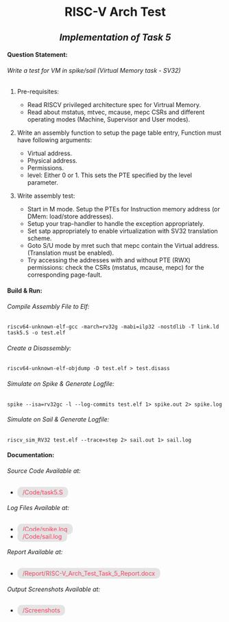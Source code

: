 # <center> RISC-V Arch Test </center>

## *<center> Implementation of Task 5 </center>*

#### Question Statement:

###### *Write a test for VM in spike/sail (Virtual Memory task - SV32)*

1. Pre-requisites:
	- Read RISCV privileged architecture spec for Virtrual Memory.
	- Read about mstatus, mtvec, mcause, mepc CSRs and different operating modes (Machine, Supervisor and User modes).

2. Write an assembly function to setup the page table entry, Function must have following arguments:
	- Virtual address.
	- Physical address.
	- Permissions.
	- level: Either 0 or 1. This sets the PTE specified by the level parameter.

3. Write assembly test:
	- Start in M mode. Setup the PTEs for Instruction memory address (or DMem: load/store addresses).
	- Setup your trap-handler to handle the exception appropriately.
	- Set satp appropriately to enable virtualization with SV32 translation scheme.
	- Goto S/U mode by mret such that mepc contain the Virtual address. (Translation must be enabled).
	- Try accessing the addresses with and without PTE (RWX) permissions: check the CSRs (mstatus, mcause, mepc) for the corresponding page-fault.

#### Build & Run:

###### *Compile Assembly File to Elf:*

```shell
riscv64-unknown-elf-gcc -march=rv32g -mabi=ilp32 -nostdlib -T link.ld task5.S -o test.elf
```
###### *Create a Disassembly:*

```shell
riscv64-unknown-elf-objdump -D test.elf > test.disass
```

###### *Simulate on Spike & Generate Logfile:*

```shell
spike --isa=rv32gc -l --log-commits test.elf 1> spike.out 2> spike.log
```

###### *Simulate on Sail & Generate Logfile:*

```shell
riscv_sim_RV32 test.elf --trace=step 2> sail.out 1> sail.log
```

#### Documentation:

###### *Source Code Available at:*
-	<span style = 
			"color: rgb(255, 64, 92);
			background: rgb(228, 228, 228);
			padding: 4px 12px;
			border-radius: 10px"
		> /Code/task5.S
	</span>

###### *Log Files Available at:*
-	<span style = 
			"color: rgb(255, 64, 92);
			background: rgb(228, 228, 228);
			padding: 4px 12px;
			border-radius: 10px"
		> /Code/spike.log
	</span>
-	<span style = 
			"color: rgb(255, 64, 92);
			background: rgb(228, 228, 228);
			padding: 4px 12px;
			border-radius: 10px"
		> /Code/sail.log
	</span>

###### *Report Available at:*
-	<span style = 
			"color: rgb(255, 64, 92);
			background: rgb(228, 228, 228);
			padding: 4px 12px;
			border-radius: 10px"
		> /Report/RISC-V_Arch_Test_Task_5_Report.docx
	</span>

###### *Output Screenshots Available at:*
-	<span style = 
			"color: rgb(255, 64, 92);
			background: rgb(228, 228, 228);
			padding: 4px 12px;
			border-radius: 10px"
		> /Screenshots
	</span>